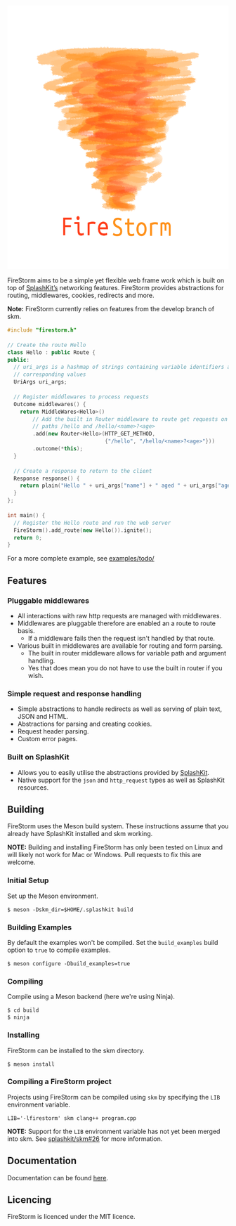 
<p align="center">
  <img height="600" src="https://github.com/hugglesfox/firestorm/blob/master/firestorm.png" alt="FireStorm" title="FireStorm">
</p>

FireStorm aims to be a simple yet flexible web frame work which is built on top of [SplashKit’s](https://www.splashkit.io) networking features. FireStorm provides abstractions for routing, middlewares, cookies, redirects and more.

**Note:** FireStorm currently relies on features from the develop branch of skm.

```cpp
#include "firestorm.h"

// Create the route Hello
class Hello : public Route {
public:
  // uri_args is a hashmap of strings containing variable identifiers and their
  // corresponding values
  UriArgs uri_args;

  // Register middlewares to process requests
  Outcome middlewares() {
    return MiddleWares<Hello>()
        // Add the built in Router middleware to route get requests on the
        // paths /hello and /hello/<name>?<age>
        .add(new Router<Hello>(HTTP_GET_METHOD,
                               {"/hello", "/hello/<name>?<age>"}))
        .outcome(*this);
  }

  // Create a response to return to the client
  Response response() {
    return plain("Hello " + uri_args["name"] + " aged " + uri_args["age"]);
  }
};

int main() {
  // Register the Hello route and run the web server
  FireStorm().add_route(new Hello()).ignite();
  return 0;
}
```

For a more complete example, see [examples/todo/](https://github.com/hugglesfox/firestorm/tree/master/examples/todo)

## Features

### Pluggable middlewares

- All interactions with raw http requests are managed with middlewares.
- Middlewares are pluggable therefore are enabled an a route to route basis.
  - If a middleware fails then the request isn't handled by that route.
- Various built in middlewares are available for routing and form parsing.
  - The built in router middleware allows for variable path and argument handling.
  - Yes that does mean you do not have to use the built in router if you wish.

### Simple request and response handling

- Simple abstractions to handle redirects as well as serving of plain text, JSON and HTML.
- Abstractions for parsing and creating cookies.
- Request header parsing.
- Custom error pages.

### Built on SplashKit

- Allows you to easily utilise the abstractions provided by [SplashKit](https://www.splashkit.io).
- Native support for the `json` and `http_request` types as well as SplashKit resources.

## Building

FireStorm uses the Meson build system. These instructions assume that you already have SplashKit installed and skm working.

**NOTE:** Building and installing FireStorm has only been tested on Linux and will likely not work for Mac or Windows. Pull requests to fix this are welcome.

### Initial Setup

Set up the Meson environment.

```
$ meson -Dskm_dir=$HOME/.splashkit build
```

### Building Examples

By default the examples won't be compiled. Set the `build_examples` build option to `true` to compile examples.

```
$ meson configure -Dbuild_examples=true
```

### Compiling

Compile using a Meson backend (here we're using Ninja).

```
$ cd build
$ ninja
```

### Installing

FireStorm can be installed to the skm directory.

```
$ meson install
```

### Compiling a FireStorm project

Projects using FireStorm can be compiled using `skm` by specifying the `LIB` environment variable.

```
LIB='-lfirestorm' skm clang++ program.cpp
```

**NOTE:** Support for the `LIB` environment variable has not yet been merged into skm. See [splashkit/skm#26](https://github.com/splashkit/skm/pull/26) for more information.

## Documentation

Documentation can be found [here](https://github.com/hugglesfox/firestorm/wiki).

## Licencing

FireStorm is licenced under the MIT licence.
